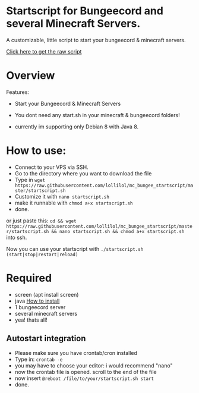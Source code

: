 # Startscript for Bungeecord and several Minecraft Servers.
A customizable, little script to start your bungeecord &amp; minecraft servers.

[Click here to get the raw script](https://raw.githubusercontent.com/lollilol/mc_bungee_startscript/master/startscript.sh)

# Overview
Features:
+ Start your Bungeecord & Minecraft Servers
+ You dont need any start.sh in your minecraft & bungeecord folders!

+ currently im supporting only Debian 8 with Java 8.

# How to use:

+ Connect to your VPS via SSH.
+ Go to the directory where you want to download the file
+ Type in `wget https://raw.githubusercontent.com/lollilol/mc_bungee_startscript/master/startscript.sh`
+ Customize it with `nano startscript.sh`
+ make it runnable with `chmod a+x startscript.sh`
+ done.

or just paste this: `cd && wget https://raw.githubusercontent.com/lollilol/mc_bungee_startscript/master/startscript.sh && nano startscript.sh && chmod a+x startscript.sh` into ssh.

Now you can use your startscript with `./startscript.sh (start|stop|restart|reload)`

# Required
+ screen (apt install screen)
+ java [How to install](debian8_java8.md)
+ 1 bungeecord server
+ several minecraft servers
+ yea! thats all!

## Autostart integration
+ Please make sure you have crontab/cron installed
+ Type in: `crontab -e`
+ you may have to choose your editor: i would recommend "nano"
+ now the crontab file is opened. scroll to the end of the file
+ now insert `@reboot /file/to/your/startscript.sh start`
+ done.
